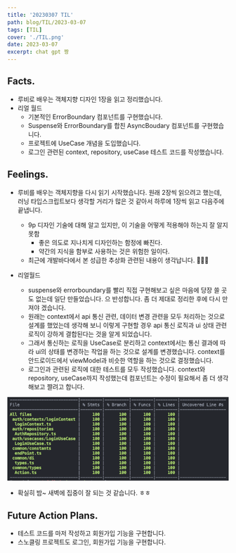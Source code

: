 ```yaml
---
title: '20230307 TIL'
path: blog/TIL/2023-03-07
tags: [TIL]
cover: './TIL.png'
date: 2023-03-07
excerpt: chat gpt 짱
---
```


## Facts.

* 루비로 배우는 객체지향 디자인 1장을 읽고 정리했습니다. 
* 리얼 월드
	* 기본적인 ErrorBoundary 컴포넌트를 구현했습니다. 
	* Suspense와 ErrorBoundary를 합친 AsyncBoudary 컴포넌트를 구현했습니다. 
	* 프로젝트에 UseCase 개념을 도입했습니다. 
	* 로그인 관련된 context, repository, useCase 테스트 코드를 작성했습니다. 

## Feelings.

* 루비를 배우는 객체지향을 다시 읽기 시작했습니다. 원래 2장씩 읽으려고 했는데, 러닝 타입스크립트보다 생각할 거리가 많은 것 같아서 하루에 1장씩 읽고 다음주에 끝냅니다. 
	* 9p 디자인 기술에 대해 알고 있지만, 이 기술을 어떻게 적용해야 하는지 잘 알지 못함 
		* 좋은 의도로 지나치게 디자인하는 함정에 빠진다. 
		* 약간의 지식을 함부로 사용하는 것은 위험한 일이다. 
	* 최근에 개발바다에서 본 성급한 추상화 관련된 내용이 생각납니다. 🥲🥲🥲 

* 리얼월드 
	* suspense와 errorboundary를 빨리 직접 구현해보고 싶은 마음에 당장 쓸 곳도 없는데 일단 만들었습니다. 으 반성합니다.  좀 더 제대로 정리한 후에 다시 만져야 겠습니다. 
	* 원래는 context에서 api 통신 관련, 데이터 변경 관련을 모두 처리하는 것으로 설계를 했었는데 생각해 보니 이렇게 구현할 경우 api 통신 로직과 ui 상태 관련 로직이 강하게 결합된다는 것을 알게 되었습니다. 
	* 그래서 통신하는 로직을 UseCase로 분리하고 context에서는 통신 결과에 따라 ui의 상태를 변경하는 작업을 하는 것으로 설계를 변경했습니다. context를 안드로이드에서 viewModel과 비슷한 역할을 하는 것으로 결정했습니다. 
	* 로그인과 관련된 로직에 대한 테스트를 모두 작성했습니다. context와 repository, useCase까지 작성했는데 컴포넌트는 수정이 필요해서 좀 더 생각해보고 짤려고 합니다. 

![](./1.png)

* 확실히 밤~ 새벽에 집중이 잘 되는 것 같습니다. ㅎㅎ


## Future Action Plans.

* 테스트 코드를 마저 작성하고 회원가입 기능을 구현합니다. 
* 스노클링 프로젝트도 로그인, 회원가입 기능을 구현합니다. 

